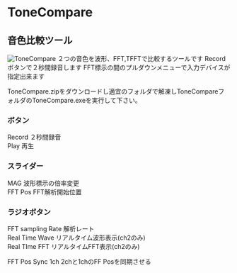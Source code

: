 # ToneCompare
## 音色比較ツール
![ToneCompare](https://user-images.githubusercontent.com/28349102/134358630-e87653b0-3707-4601-b3bc-70a59368bde9.JPG)
２つの音色を波形、FFT,TFFTで比較するツールです
Recordボタンで２秒間録音します
FFT標示の間のプルダウンメニューで入力デバイスが指定出来ます

ToneCompare.zipをダウンロードし適宜のフォルダで解凍しToneCompareフォルダのToneCompare.exeを実行して下さい。

### ボタン

Record  ２秒間録音  
Play    再生

### スライダー
MAG     波形標示の倍率変更  
FFT Pos FFT解析開始位置  

### ラジオボタン  
FFT sampling Rate   解析レート  
Real Time Wave      リアルタイム波形表示(ch2のみ)  
Real TIme FFT       リアルタイムFFT表示(ch2のみ)  

FFT Pos Sync 1ch    2chと1chのFF Posを同期させる




